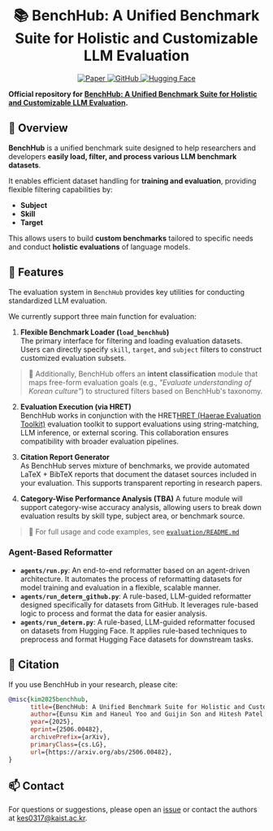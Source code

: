 <div align="center">
  <h1>📚 BenchHub: A Unified Benchmark Suite for Holistic and Customizable LLM Evaluation </h1>
  <p>
    <a href="https://arxiv.org/abs/2506.00482">
      <img src="https://img.shields.io/badge/ArXiv-BenchHub-<COLOR>" alt="Paper">
    </a>
    <a href="https://github.com/rladmstn1714/BenchHub">
      <img src="https://img.shields.io/badge/GitHub-Code-blue" alt="GitHub">
    </a>
    <a href="https://huggingface.co/BenchHub">
      <img src="https://img.shields.io/badge/HuggingFace-Dataset&Demo-yellow" alt="Hugging Face">
    </a>
  </p>
</div>


**Official repository for [BenchHub: A Unified Benchmark Suite for Holistic and Customizable LLM Evaluation](https://arxiv.org/abs/2506.00482).**




## 📌 Overview

**BenchHub** is a unified benchmark suite designed to help researchers and developers **easily load, filter, and process various LLM benchmark datasets**.

It enables efficient dataset handling for **training and evaluation**, providing flexible filtering capabilities by:
- **Subject**
- **Skill**
- **Target**

This allows users to build **custom benchmarks** tailored to specific needs and conduct **holistic evaluations** of language models.

## 🔧 Features

The evaluation system in `BenchHub` provides key utilities for conducting standardized LLM evaluation. 

We currently support three main function for evaluation:

1. **Flexible Benchmark Loader (`load_benchhub`)**  
   The primary interface for filtering and loading evaluation datasets.  
   Users can directly specify `skill`, `target`, and `subject` filters to construct customized evaluation subsets.
  <!-- ### Example: `load_dataset` Function

  You can load and filter datasets using the `load_benchhub` function. Here's how to use it:

  ```python
  from src import load_benchhub

  df = load_benchhub(
      lang='kor',                # Specify language (e.g., 'kor' for Korean)
      subject=['history', 'math'],  # Filter based on subjects
      skill='reasoning',         # Filter based on skill type
      target='general',          # Filter based on target type
      save='filtered_dataset.csv' # Optionally save the filtered dataset to a CSV file
  )
  ``` -->
   > 🧠 Additionally, BenchHub offers an **intent classification** module that maps free-form evaluation goals (e.g., *"Evaluate understanding of Korean culture"*) to structured filters based on BenchHub's taxonomy.

2. **Evaluation Execution (via HRET)**  
   BenchHub works in conjunction with the HRET[HRET (Haerae Evaluation Toolkit)](https://github.com/HAE-RAE/haerae-evaluation-toolkit/) evaluation toolkit to support evaluations using string-matching, LLM inference, or external scoring. This collaboration ensures compatibility with broader evaluation pipelines.

3. **Citation Report Generator**  
   As BenchHub serves mixture of benchmarks, we provide automated LaTeX + BibTeX reports that document the dataset sources included in your evaluation. This supports transparent reporting in research papers.

4. **Category-Wise Performance Analysis (TBA)**
A future module will support category-wise accuracy analysis, allowing users to break down evaluation results by skill type, subject area, or benchmark source.

> 📂 For full usage and code examples, see [`evaluation/README.md`](evaluation/README.md)

### Agent-Based Reformatter

* **`agents/run.py`**: An end-to-end reformatter based on an agent-driven architecture. It automates the process of reformatting datasets for model training and evaluation in a flexible, scalable manner.
* **`agents/run_determ_github.py`**: A rule-based, LLM-guided reformatter designed specifically for datasets from GitHub. It leverages rule-based logic to process and format the data for easier analysis.
* **`agents/run_determ.py`**: A rule-based, LLM-guided reformatter focused on datasets from Hugging Face. It applies rule-based techniques to preprocess and format Hugging Face datasets for downstream tasks.


## 📝 Citation

If you use BenchHub in your research, please cite:

```bibtex
@misc{kim2025benchhub,
      title={BenchHub: A Unified Benchmark Suite for Holistic and Customizable LLM Evaluation}, 
      author={Eunsu Kim and Haneul Yoo and Guijin Son and Hitesh Patel and Amit Agarwal and Alice Oh},
      year={2025},
      eprint={2506.00482},
      archivePrefix={arXiv},
      primaryClass={cs.LG},
      url={https://arxiv.org/abs/2506.00482}, 
}
```

## 📫 Contact

For questions or suggestions, please open an [issue](https://github.com/rladmstn1714/BenchHub/issues) or contact the authors at [kes0317@kaist.ac.kr](mailto:kes0317@kaist.ac.kr).

